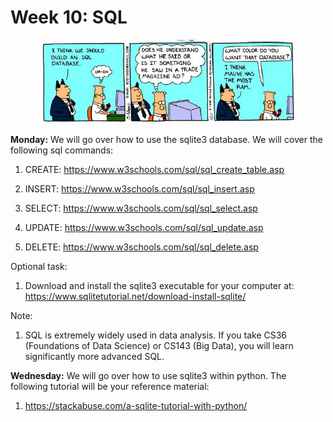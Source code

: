 # Week 10: SQL

<center>
<img width='80%' src=dilbert5.jpg />
</center>

<!--
**Quiz:**
The completed `quiz.pdf` should be submitted to sakai by Friday at midnight.

https://www.tutorialspoint.com/flask/index.htm
https://blog.miguelgrinberg.com/post/the-flask-mega-tutorial-part-i-hello-world
-->

**Monday:**
We will go over how to use the sqlite3 database.
We will cover the following sql commands:

1. CREATE: https://www.w3schools.com/sql/sql_create_table.asp

1. INSERT: https://www.w3schools.com/sql/sql_insert.asp

1. SELECT: https://www.w3schools.com/sql/sql_select.asp

1. UPDATE: https://www.w3schools.com/sql/sql_update.asp

1. DELETE: https://www.w3schools.com/sql/sql_delete.asp

Optional task:

1. Download and install the sqlite3 executable for your computer at: https://www.sqlitetutorial.net/download-install-sqlite/

Note:

1. SQL is extremely widely used in data analysis.
   If you take CS36 (Foundations of Data Science) or CS143 (Big Data),
   you will learn significantly more advanced SQL.

**Wednesday:**
We will go over how to use sqlite3 within python.
The following tutorial will be your reference material:

1. https://stackabuse.com/a-sqlite-tutorial-with-python/

<!--
## Lab

Pre-lab work:

1. Download and install the sqlite3 executable for your computer at: 
-->
